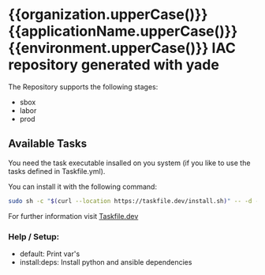 # {{organization.upperCase()}} {{applicationName.upperCase()}} {{environment.upperCase()}} IAC repository generated with yade

The Repository supports the following stages:

- sbox
- labor
- prod

## Available Tasks

You need the task executable insalled on you system (if you like to use the tasks defined in Taskfile.yml). 

You can install it with the following command:

```bash
sudo sh -c "$(curl --location https://taskfile.dev/install.sh)" -- -d -b /usr/local/bin
```

For further information visit [Taskfile.dev](https://taskfile.dev/installation/)

### Help / Setup:

* default:                       Print var's
* install:deps:                  Install python and ansible dependencies
